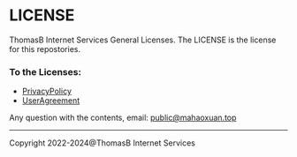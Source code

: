 # LICENSE
ThomasB Internet Services General Licenses.
The LICENSE is the license for this repostories.

### To the Licenses:
- [PrivacyPolicy](/PrivacyPolicy.html)
- [UserAgreement](/UserAgreement.html)

Any question with the contents, email: public@mahaoxuan.top

---
Copyright 2022-2024@ThomasB Internet Services
